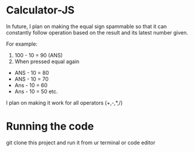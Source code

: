 # Calculator-JS
In future, I plan on making the equal sign spammable so that it can constantly follow operation based on the result and its latest number given.

For example:
1.  100 - 10 = 90 (ANS)
2.  When pressed equal again 
- ANS - 10 = 80
- ANS - 10 = 70
- Ans - 10 = 60
- Ans - 10 = 50 etc.

I plan on making it work for all operators (+,-,*,/)

# Running the code
git clone this project and run it from ur terminal or code editor